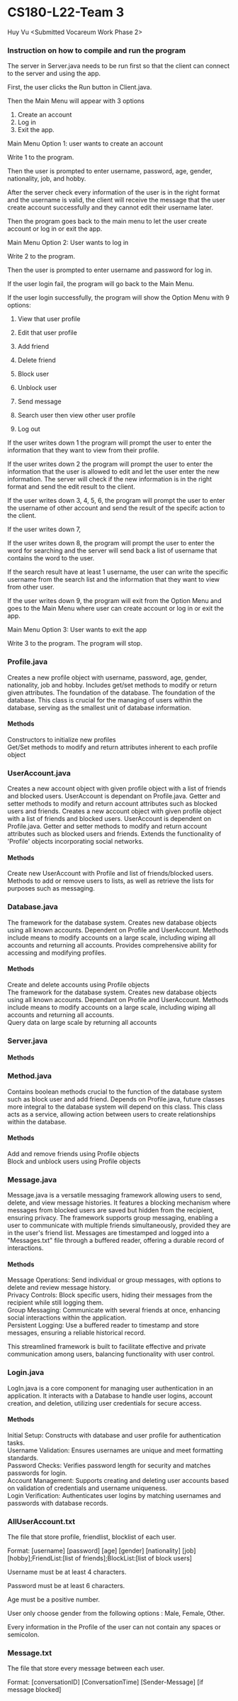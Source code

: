 # CS180-L22-Team 3

Huy Vu <Submitted Vocareum Work Phase 2>

### Instruction on how to compile and run the program

The server in Server.java needs to be run first so that the client can connect to the server and using the app.

First, the user clicks the Run button in Client.java. 

Then the Main Menu will appear with 3 options

1. Create an account
2. Log in
3. Exit the app.

Main Menu Option 1: user wants to create an account

Write 1 to the program.

Then the user is prompted to enter username, password, age, gender, nationality, job, and hobby.

After the server check every information of the user is in the right format and the username is valid, the client will receive the message that the user create account successfully and they cannot edit their username later.

Then the program goes back to the main menu to let the user create account or log in or exit the app.

Main Menu Option 2: User wants to log in

Write 2 to the program.

Then the user is prompted to enter username and password for log in. 

If the user login fail, the program will go back to the Main Menu.

If the user login successfully, the program will show the Option Menu with 9 options:

1. View that user profile
  
2. Edit that user profile

3. Add friend

4. Delete friend

5. Block user

6. Unblock user

7. Send message

8. Search user then view other user profile

9. Log out

If the user writes down 1 the program will prompt the user to enter the information that they want to view from their profile.

If the user writes down 2 the program will prompt the user to enter the information that the user is allowed to edit and let the user enter the new information. The server will check if the new information is in the right format and send the edit result to the client.

If the user writes down 3, 4, 5, 6, the program will prompt the user to enter the username of other account and send the result of the specifc action to the client.

If the user writes down 7,

If the user writes down 8, the program will prompt the user to enter the word for searching and the server will send back a list of username that contains the word to the user. 

If the search result have at least 1 username, the user can write the specific username from the search list and the information that they want to view from other user. 

If the user writes down 9, the program will exit from the Option Menu and goes to the Main Menu where user can create account or log in or exit the app.

Main Menu Option 3: User wants to exit the app

Write 3 to the program. The program will stop.

### Profile.java <br/>
Creates a new profile object with username, password, age, gender, nationality, job and hobby. Includes get/set methods to modify or return given attributes.
The foundation of the database.
The foundation of the database. This class is crucial for the managing of users within the database, serving as the smallest unit of database information.
#### Methods
Constructors to initialize new profiles
<br/>
Get/Set methods to modify and return attributes inherent to 
each profile object
<br/>

### UserAccount.java <br/>
Creates a new account object with given profile object with a list of friends and blocked users. UserAccount is dependant on Profile.java. Getter and setter methods to modify and return account attributes such as blocked users and friends.
Creates a new account object with given profile object with a list of friends and blocked users. UserAccount is dependent on Profile.java. 
Getter and setter methods to modify and return account attributes such as blocked users and friends.
Extends the functionality of 'Profile' objects incorporating social networks.
<br/>
#### Methods 
Create new UserAccount with Profile and list of friends/blocked users. 
<br/>
Methods to add or remove users to lists, as well as retrieve the lists for purposes such as messaging.
<br/>

### Database.java <br/>

The framework for the database system. Creates new database objects using all known accounts. Dependent on Profile and UserAccount. 
Methods include means to modify accounts on a large scale, including wiping all accounts and returning all accounts. Provides comprehensive ability for accessing and modifying profiles.
#### Methods
Create and delete accounts using Profile objects
<br/>
The framework for the database system. Creates new database objects using all known accounts. Dependant on Profile and UserAccount. Methods include means to modify accounts on a large scale, including wiping all accounts and returning all accounts.
<br/>
Query data on large scale by returning all accounts

### Server.java <br/>

#### Methods

### Method.java <br/>
Contains boolean methods crucial to the function of the database system such as block user and add friend. Depends on Profile.java, future classes more integral to the database system will depend on this class.
This class acts as a service, allowing action between users to create relationships within the database.
#### Methods
Add and remove friends using Profile objects
<br/>
Block and unblock users using Profile objects

### Message.java <br/>

Message.java is a versatile messaging framework allowing users to send, delete, and view message histories. It features a blocking mechanism where messages from blocked users are saved but hidden from the recipient, ensuring privacy. The framework supports group messaging, enabling a user to communicate with multiple friends simultaneously, provided they are in the user's friend list. Messages are timestamped and logged into a "Messages.txt" file through a buffered reader, offering a durable record of interactions.

#### Methods
Message Operations: Send individual or group messages, with options to delete and review message history.<br/>
Privacy Controls: Block specific users, hiding their messages from the recipient while still logging them.<br/>
Group Messaging: Communicate with several friends at once, enhancing social interactions within the application.<br/>
Persistent Logging: Use a buffered reader to timestamp and store messages, ensuring a reliable historical record.<br/>

This streamlined framework is built to facilitate effective and private communication among users, balancing functionality with user control.
<br/>

### Login.java <br/>

LogIn.java is a core component for managing user authentication in an application. It interacts with a Database to handle user logins, account creation, and deletion, utilizing user credentials for secure access.

#### Methods
Initial Setup: Constructs with database and user profile for authentication tasks.<br/>
Username Validation: Ensures usernames are unique and meet formatting standards.<br/>
Password Checks: Verifies password length for security and matches passwords for login.<br/>
Account Management: Supports creating and deleting user accounts based on validation of credentials and username uniqueness.<br/>
Login Verification: Authenticates user logins by matching usernames and passwords with database records.
<br/>

### AllUserAccount.txt <br/>
The file that store profile, friendlist, blocklist of each user.

Format: [username] [password] [age] [gender] [nationality] [job] [hobby];FriendList:[list of friends];BlockList:[list of block users]

Username must be at least 4 characters.

Password must be at least 6 characters.

Age must be a positive number.

User only choose gender from the following options : Male, Female, Other.

Every information in the Profile of the user can not contain any spaces or semicolon.

### Message.txt <br/>
The file that store every message between each user.

Format: [conversationID] [ConversationTime] [Sender-Message] [if message blocked]



